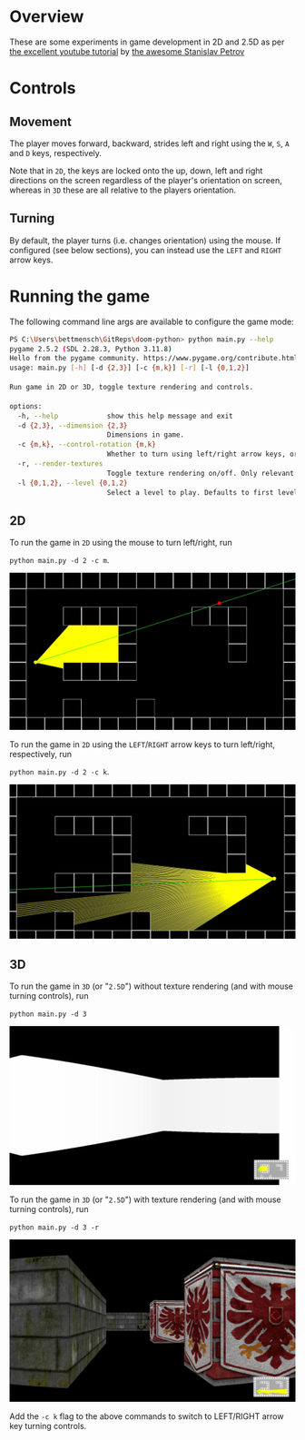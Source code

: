 # Overview

These are some experiments in game development in 2D and 2.5D as per [the excellent youtube tutorial](https://www.youtube.com/watch?v=ECqUrT7IdqQ) by [the awesome  Stanislav Petrov](https://github.com/StanislavPetrovV)


# Controls

## Movement

The player moves forward, backward, strides left and right using the `W`, `S`, `A` and `D` keys, respectively.

Note that in `2D`, the keys are locked onto the up, down, left and right directions on the screen regardless of the player's orientation on screen, whereas in `3D` these are all relative to the players orientation.

## Turning

By default, the player turns (i.e. changes orientation) using the mouse. If configured (see below sections), you can instead use the `LEFT` and `RIGHT` arrow keys.

# Running the game

The following command line args are available to configure the game mode:

```bash
PS C:\Users\bettmensch\GitReps\doom-python> python main.py --help
pygame 2.5.2 (SDL 2.28.3, Python 3.11.8)
Hello from the pygame community. https://www.pygame.org/contribute.html
usage: main.py [-h] [-d {2,3}] [-c {m,k}] [-r] [-l {0,1,2}]

Run game in 2D or 3D, toggle texture rendering and controls.

options:
  -h, --help            show this help message and exit
  -d {2,3}, --dimension {2,3}
                        Dimensions in game.
  -c {m,k}, --control-rotation {m,k}
                        Whether to turn using left/right arrow keys, or the mouse.
  -r, --render-textures
                        Toggle texture rendering on/off. Only relevant in 3D.
  -l {0,1,2}, --level {0,1,2}
                        Select a level to play. Defaults to first level.
```


## **2D**

To run the game in `2D` using the mouse to turn left/right, run

`python main.py -d 2 -c m`.

![2D screenshot](./image/doom-python-2d-mouse.JPG)

To run the game in `2D` using the `LEFT`/`RIGHT` arrow keys to turn left/right, respectively, run

`python main.py -d 2 -c k`.

![2D screenshot](./image/doom-python-2d.JPG)

## **3D**

To run the game in `3D` (or "`2.5D`") without texture rendering (and with mouse turning controls), run

`python main.py -d 3`

![2.5D screenshot](./image/doom-python-3d-mouse.JPG)

To run the game in `3D` (or "`2.5D`") with texture rendering (and with mouse turning controls), run

`python main.py -d 3 -r`

![2.5D with texture screenshot](./image/doom-python-3d-mouse-texture.JPG)

Add the `-c k` flag to the above commands to switch to LEFT/RIGHT arrow key turning controls.